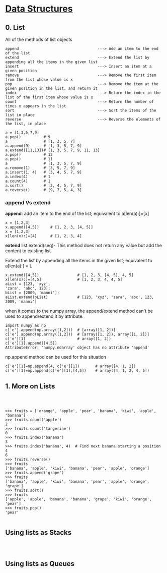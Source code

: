 # [Data Structures](https://docs.python.org/3.5/tutorial/datastructures.html)
## 0. List

All of the methods of list objects
```
append                                   ---> Add an item to the end of the list
extend                                   ---> Extend the list by appending all the items in the given list
insert                                   ---> Insert an item at a given position 
remove                                   ---> Remove the first item from the list whose value is x
pop                                      ---> Remove the item at the given position in the list, and return it
index                                    ---> Return the index in the list of the first item whose value is x
count                                    ---> Return the number of times x appears in the list
sort                                     ---> Sort the items of the list in place
reverse                                  ---> Reverse the elements of the list, in place
```
```
a = [1,3,5,7,9]
a.pop()          # 9
a                # [1, 3, 5, 7]
a.append(9)      # [1, 3, 5, 7, 9]
a.extend([11,13])# [1, 3, 5, 7, 9, 11, 13]
a.pop()          # 13
a.pop()          # 11
a                # [1, 3, 5, 7, 9]
a.remove(1)      # [3, 5, 7, 9]
a.insert(1, 4)   # [3, 4, 5, 7, 9]
a.index(4)       # 1
a.count(4)       # 1
a.sort()         # [3, 4, 5, 7, 9]
a.reverse()      # [9, 7, 5, 4, 3]
```
### append Vs extend
**append**:
add an item to the end of the list; equivalent to a[len(a):]=[x]
```
x = [1,2,3]
x.append([4,5])     # [1, 2, 3, [4, 5]]
x = [1,2,3]
x[len(x):]=[4]      # [1, 2, 3, 4]
```

**extend**
list.extend(seq)- This method does not return any value but add the content to existing list

Extend the list by appending all the items in the given list; equivalent to a[len(a):] = L
```
x.extend([4,5])                 # [1, 2, 3, [4, 5], 4, 5]
x[len(x):]=[4,5]                # [1, 2, 3, 4, 4, 5]
aList = [123, 'xyz', 
'zara', 'abc', 123];
bList = [2009, 'manni'];
aList.extend(bList)             # [123, 'xyz', 'zara', 'abc', 123, 2009, 'manni']
```
when it comes to the numpy array, the append/extend method can't be used to append/extend
it by attribute.
```
import numpy as np
c['e'].append(np.array([1,2]))  # [array([1, 2])]
c['e'].append(np.array([1,2]))  # [array([1, 2]), array([1, 2])]
c['e'][1]                       # array([1, 2])
c['e'][1].append([4,5])
AttributeError: 'numpy.ndarray' object has no attribute 'append'
```
np.append method can be used for this situation
```
c['e'][1]=np.append(4, c['e'][1])       # array([4, 1, 2])
c['e'][1]=np.append(c['e'][1],[4,5])    # array([4, 1, 2, 4, 5])
```

## 1. More on Lists
```



```
```
>>> fruits = ['orange', 'apple', 'pear', 'banana', 'kiwi', 'apple', 'banana']
>>> fruits.count('apple')
2
>>> fruits.count('tangerine')
0
>>> fruits.index('banana')
3
>>> fruits.index('banana', 4)  # Find next banana starting a position 4
6
>>> fruits.reverse()
>>> fruits
['banana', 'apple', 'kiwi', 'banana', 'pear', 'apple', 'orange']
>>> fruits.append('grape')
>>> fruits
['banana', 'apple', 'kiwi', 'banana', 'pear', 'apple', 'orange', 'grape']
>>> fruits.sort()
>>> fruits
['apple', 'apple', 'banana', 'banana', 'grape', 'kiwi', 'orange', 'pear']
>>> fruits.pop()
'pear'


```
## Using lists as Stacks
```



```

## Using lists as Queues
```



```
